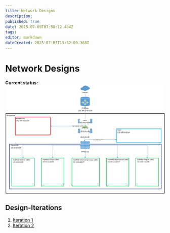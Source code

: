 ```yaml
---
title: Network Designs
description: 
published: true
date: 2025-07-09T07:58:12.484Z
tags: 
editor: markdown
dateCreated: 2025-07-03T13:32:09.368Z
---
```


# Network Designs

**Current status:**
![final_design_v1.png](/homelab/infrastructure/final_design_v1.png)

## Design-Iterations
1. [Iteration 1](/home_lab/infrastructure/network_designs/iteration1)
2. [Iteration 2](/home_lab/infrastructure/network_designs/iteration2)
